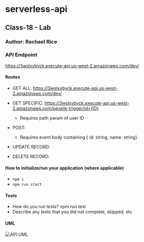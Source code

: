 # serverless-api

## Class-18 - Lab

### Author: Rachael Rice


### API Endpoint
https://3wslxvbyck.execute-api.us-west-2.amazonaws.com/dev/

#### Routes
- GET ALL: https://3wslxvbyck.execute-api.us-west-2.amazonaws.com/dev/

- GET SPECIFIC: https://3wslxvbyck.execute-api.us-west-2.amazonaws.com/people-trigger/id={ID}
  - Requires path param of user ID

- POST:
  - Requires event body containing { id: string, name: string}

- UPDATE RECORD:

- DELETE RECORD: 

#### How to initialize/run your application (where applicable)

- `npm i`
- `npm run start`

#### Tests

- How do you run tests? npm run test
- Describe any tests that you did not complete, skipped, etc

#### UML

![API UML]()

